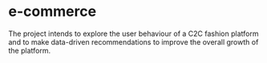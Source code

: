 # e-commerce
The project intends to explore the user behaviour of a C2C fashion platform and to make data-driven recommendations to improve the overall growth of the platform.
